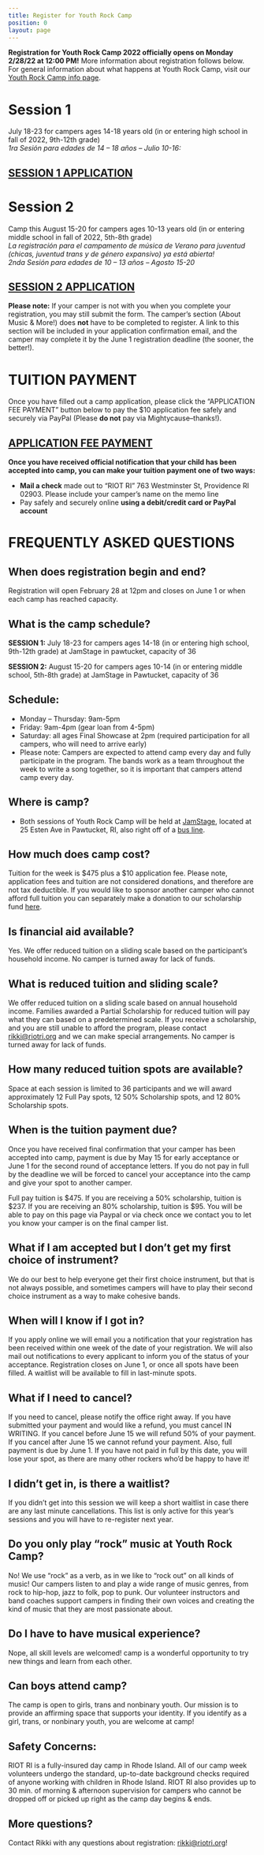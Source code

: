 ```yaml
---
title: Register for Youth Rock Camp
position: 0
layout: page
---
```


**Registration for Youth Rock Camp 2022 officially opens on Monday 2/28/22 at 12:00 PM!** More information about registration follows below. For general information about what happens at Youth Rock Camp, visit our [Youth Rock Camp info page](/programs/youth-rock-camp).

 
# Session 1

July 18-23 for campers ages 14-18 years old (in or entering high school in fall of 2022, 9th-12th grade)  
*1ra Sesión para edades de 14 – 18 años – Julio 10-16:*

## [SESSION 1 APPLICATION](https://docs.google.com/forms/d/e/1FAIpQLSe3rNS3SRGfHb5XU-crZ9tAjUuUpkccrCcid_ukKvdwYpPTqA/viewform?usp=sf_link)

# Session 2

Camp this August 15-20 for campers ages 10-13 years old (in or entering middle school in fall of 2022, 5th-8th grade)  
*La registración para el campamento de música de Verano para juventud (chicas, juventud trans y de género expansivo) ya está abierta!  
2nda Sesión para edades de 10 – 13 años – Agosto 15-20*

## [SESSION 2 APPLICATION](https://docs.google.com/forms/d/e/1FAIpQLSeAIJLa3BkwCvn3q37xHQ5vHh6dEWF-AVpvAxai2j01pK1Yyg/viewform?usp=sf_link)

 
**Please note:** If your camper is not with you when you complete your registration, you may still submit the form. The camper’s section (About Music & More!) does **not** have to be completed to register. A link to this section will be included in your application confirmation email, and the camper may complete it by the June 1 registration deadline (the sooner, the better!).

# TUITION PAYMENT

Once you have filled out a camp application, please click the “APPLICATION FEE PAYMENT” button below to pay the $10 application fee safely and securely via PayPal (Please **do not** pay via Mightycause–thanks!).

## [APPLICATION FEE PAYMENT](https://www.paypal.com/donate/?hosted_button_id=MZ37E35ZYJLBS)

**Once you have received official notification that your child has been accepted into camp, you can make your tuition payment one of two ways:**
* **Mail a check** made out to “RIOT RI” 763 Westminster St, Providence RI 02903. Please include your camper’s name on the memo line
* Pay safely and securely online **using a debit/credit card or PayPal account**

# FREQUENTLY ASKED QUESTIONS

## When does registration begin and end?

Registration will open February 28 at 12pm and closes on June 1 or when each camp has reached capacity.

## What is the camp schedule?

**SESSION 1:** July 18-23 for campers ages 14-18 (in or entering high school, 9th-12th grade) at JamStage in pawtucket, capacity of 36

**SESSION 2:** August 15-20 for campers ages 10-14 (in or entering middle school, 5th-8th grade) at JamStage in Pawtucket, capacity of 36


## Schedule:

* Monday – Thursday:  9am-5pm
* Friday:  9am-4pm (gear loan from 4-5pm)
* Saturday:  all ages Final Showcase at 2pm (required participation for all campers, who will need to arrive early)
* Please note: Campers are expected to attend camp every day and fully participate in the program. The bands work as a team throughout the week to write a song together, so it is important that campers attend camp every day.

## Where is camp?


* Both sessions of Youth Rock Camp will be held at [JamStage](http://jamstage.net/), located at 25 Esten Ave in Pawtucket, RI, also right off of a [bus line](http://www.ripta.com/11-1).

## How much does camp cost?

Tuition for the week is $475 plus a $10 application fee. Please note, application fees and tuition are not considered donations, and therefore are not tax deductible. If you would like to sponsor another camper who cannot afford full tuition you can separately make a donation to our scholarship fund [here](mightycause.com/organization/Riot-Rhode-Island).

## Is financial aid available?

Yes. We offer reduced tuition on a sliding scale based on the participant’s household income. No camper is turned away for lack of funds.

## What is reduced tuition and sliding scale?

We offer reduced tuition on a sliding scale based on annual household income.  Families awarded a Partial Scholarship for reduced tuition will pay what they can based on a predetermined scale. If you receive a scholarship, and you are still unable to afford the program, please contact [rikki@riotri.org](mailto:rikki@riotri.org) and we can make special arrangements. No camper is turned away for lack of funds.

## How many reduced tuition spots are available?

Space at each session is limited to 36 participants and we will award approximately 12 Full Pay spots, 12 50% Scholarship spots, and 12 80% Scholarship spots. 

## When is the tuition payment due?

Once you have received final confirmation that your camper has been accepted into camp, payment is due by May 15 for early acceptance or June 1 for the second round of acceptance letters. If you do not pay in full by the deadline we will be forced to cancel your acceptance into the camp and give your spot to another camper.

Full pay tuition is $475. If you are receiving a 50% scholarship, tuition is $237. If you are receiving an 80% scholarship, tuition is $95. You will be able to pay on this page via Paypal or via check once we contact you to let you know your camper is on the final camper list.

## What if I am accepted but I don’t get my first choice of instrument?

We do our best to help everyone get their first choice instrument, but that is not always possible, and sometimes campers will have to play their second choice instrument as a way to make cohesive bands.

## When will I know if I got in?

If you apply online we will email you a notification that your registration has been received within one week of the date of your registration.  We will also mail out notifications to every applicant to inform you of the status of your acceptance.  Registration closes on June 1, or once all spots have been filled. A waitlist will be available to fill in last-minute spots. 

## What if I need to cancel?

If you need to cancel, please notify the office right away.  If you have submitted your payment and would like a refund, you must cancel IN WRITING.  If you cancel before June 15 we will refund 50% of your payment.  If you cancel after June 15 we cannot refund your payment.  Also, full payment is due by June 1.  If you have not paid in full by this date, you will lose your spot, as there are many other rockers who’d be happy to have it!

## I didn’t get in, is there a waitlist?

If you didn’t get into this session we will keep a short waitlist in case there are any last minute cancellations. This list is only active for this year’s sessions and you will have to re-register next year.

## Do you only play “rock” music at Youth Rock Camp?

No! We use “rock” as a verb, as in we like to “rock out” on all kinds of music! Our campers listen to and play a wide range of music genres, from rock to hip-hop, jazz to folk, pop to punk. Our volunteer instructors and band coaches support campers in finding their own voices and creating the kind of music that they are most passionate about.

## Do I have to have musical experience?

Nope, all skill levels are welcomed! camp is a wonderful opportunity to try new things and learn from each other.

## Can boys attend camp?

The camp is open to girls, trans and nonbinary youth. Our mission is to provide an affirming space that supports your identity. If you identify as a girl, trans, or nonbinary youth, you are welcome at camp!

## Safety Concerns:

RIOT RI is a fully-insured day camp in Rhode Island. All of our camp week volunteers undergo the standard, up-to-date background checks required of anyone working with children in Rhode Island. RIOT RI also provides up to 30 min. of morning & afternoon supervision for campers who cannot be dropped off or picked up right as the camp day begins & ends.

## More questions?

Contact Rikki with any questions about registration: [rikki@riotri.org](mailto:rikki@riotri.org)! 


